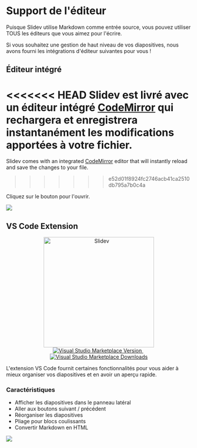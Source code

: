 # Support de l'éditeur

Puisque Slidev utilise Markdown comme entrée source, vous pouvez utiliser TOUS les éditeurs que vous aimez pour l'écrire.

Si vous souhaitez une gestion de haut niveau de vos diapositives, nous avons fourni les intégrations d'éditeur suivantes pour vous !

## Éditeur intégré

<<<<<<< HEAD
Slidev est livré avec un éditeur intégré [CodeMirror](https://codemirror.net/) qui rechargera et enregistrera instantanément les modifications apportées à votre fichier.
=======
Slidev comes with an integrated [CodeMirror](https://codemirror.net/) editor that will instantly reload and save the changes to your file.
>>>>>>> e52d01f8924fc2746acb41ca2510db795a7b0c4a

Cliquez sur le bouton <carbon-edit class="inline-icon-btn" /> pour l'ouvrir.

![](/screenshots/integrated-editor.png)

## VS Code Extension

<p align="center">
    <a href="https://github.com/slidevjs/slidev" target="_blank">
        <img src="https://cdn.jsdelivr.net/gh/slidevjs/slidev/assets/logo-for-vscode.png" alt="Slidev" width="300"/>
    </a>
    <br>
    <a href="https://marketplace.visualstudio.com/items?itemName=antfu.slidev" target="__blank">
        <img src="https://img.shields.io/visual-studio-marketplace/v/antfu.slidev.svg?color=4EC5D4&amp;label=VS%20Code%20Marketplace&logo=visual-studio-code" alt="Visual Studio Marketplace Version" />
    </a>
    &nbsp;
    <a href="https://marketplace.visualstudio.com/items?itemName=antfu.slidev" target="__blank">
        <img src="https://img.shields.io/visual-studio-marketplace/d/antfu.slidev.svg?color=2B90B6" alt="Visual Studio Marketplace Downloads" />
    </a>
</p>

L'extension VS Code fournit certaines fonctionnalités pour vous aider à mieux organiser vos diapositives et en avoir un aperçu rapide.

### Caractéristiques

- Afficher les diapositives dans le panneau latéral
- Aller aux boutons suivant / précédent
- Réorganiser les diapositives
- Pliage pour blocs coulissants
- Convertir Markdown en HTML

![](https://user-images.githubusercontent.com/11247099/116809994-cc2caa00-ab73-11eb-879f-60585747c3c9.png)

<TheTweet id="1395333405345148930" />
